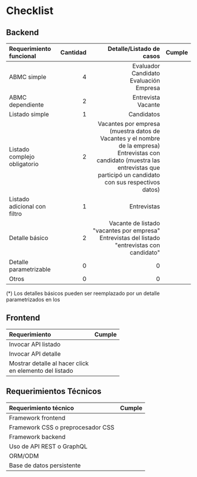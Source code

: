 # Checklist

## Backend

|Requerimiento funcional|Cantidad|Detalle/Listado de casos|Cumple|
|:-|-:|-:|-|
|ABMC simple|4|Evaluador <br> Candidato <br> Evaluación <br> Empresa|
|ABMC dependiente|2|Entrevista <br> Vacante|
|Listado simple|1|Candidatos|
|Listado complejo obligatorio|2|Vacantes por empresa (muestra datos de Vacantes y el nombre de la empresa) <br> Entrevistas con candidato (muestra las entrevistas que participó un candidato con sus respectivos datos)|
|Listado adicional con filtro|1|Entrevistas|
|Detalle básico|2|Vacante de listado "vacantes por empresa" <br> Entrevistas del listado "entrevistas con candidato"|
|Detalle parametrizable|0|0|
|Otros|0|0|

(\*) Los detalles básicos pueden ser reemplazado por un detalle parametrizados en los

## Frontend

|Requerimiento|Cumple|
|:-|-|
|Invocar API listado||
|Invocar API detalle||
|Mostrar detalle al hacer click <br>en elemento del listado||

## Requerimientos Técnicos

|Requerimiento técnico|Cumple|
|:-|-|
|Framework frontend||
|Framework CSS o preprocesador CSS||
|Framework backend||
|Uso de API REST o GraphQL||
|ORM/ODM||
|Base de datos persistente||
